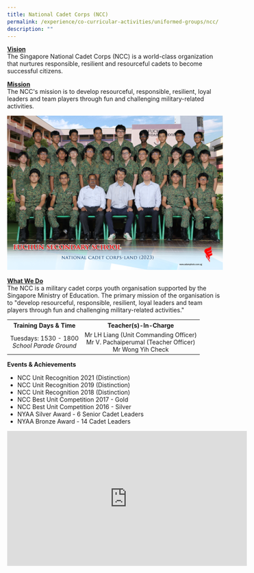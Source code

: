 ```yaml
---
title: National Cadet Corps (NCC)
permalink: /experience/co-curricular-activities/uniformed-groups/ncc/
description: ""
---
```

<p><strong><u>Vision<br></u></strong>The Singapore National Cadet Corps (NCC) is a world-class organization that nurtures responsible, resilient and resourceful cadets to become successful citizens.</p>
<p><strong><u>Mission<br></u></strong>The NCC's mission is to develop resourceful, responsible, resilient, loyal leaders and team players through fun and challenging military-related activities.</p>
<img src="images/CCA%202023/national%20cadet%20corps-land%202.jpg">
<p><strong><u>What We Do<br></u></strong>The NCC is a military cadet corps youth organisation supported by the Singapore Ministry of Education. The primary mission of the organisation is to "develop resourceful, responsible, resilient, loyal leaders and team players through fun and challenging military-related activities."</p>
<table>
<tbody>
<tr>
<th style="text-align: center;">Training Days &amp; Time</th>
<th style="text-align: center;">Teacher(s)-In-Charge</th>
</tr>
<tr>
<td style="text-align: center;">
<div>Tuesdays: 1530 - 1800</div>
<div><em>School Parade Ground</em></div>
</td>
<td style="text-align: center;">
<div>Mr LH Liang&nbsp;(Unit Commanding Officer)</div>
<div>Mr V. Pachaiperumal&nbsp;(Teacher Officer)</div>
<div>Mr Wong Yih Check</div>
</td>
</tr>
</tbody>
</table>
<p><strong>Events &amp; Achievements</strong></p>
<ul>
<li>NCC Unit Recognition 2021 (Distinction)</li>
<li>NCC Unit Recognition 2019 (Distinction)</li>
<li>NCC Unit Recognition 2018 (Distinction)</li>
<li>NCC Best Unit Competition 2017 - Gold</li>
<li>NCC Best Unit Competition 2016 - Silver</li>
<li>NYAA Silver Award - 6 Senior Cadet Leaders</li>
<li>NYAA Bronze Award - 14 Cadet Leaders</li>
</ul>
<iframe width="560" height="315" src="https://www.youtube-nocookie.com/embed/yRawll91TKs" title="YouTube video player" frameborder="0" allow="accelerometer; autoplay; clipboard-write; encrypted-media; gyroscope; picture-in-picture; web-share" allowfullscreen=""></iframe>
